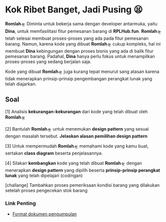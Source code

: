 # Kok Ribet Banget, Jadi Pusing 😫

**Romlah**🛸 Diminta untuk bekerja sama dengan developer antarmuka, yaitu **Dina**, untuk memfasilitasi fitur pemesanan barang di **RPLHub.fun**. **Romlah**🛸 telah selesai membuat proses-proses yang ada pada fitur pemesanan barang. Namun, karena kode yang dibuat **Romlah**🛸 cukup kompleks, hal ini membuat **Dina** kebingungan dengan proses bisnis yang ada di balik fitur pemesanan barang. Padahal, **Dina** hanya perlu fokus untuk menampilkan proses-proses yang sedang berjalan saja.

Kode yang dibuat **Romlah**🛸 juga kurang tepat menurut sang atasan karena tidak menerapkan prinsip-prinsip pengembangan perangkat lunak yang telah diajarkan.

## Soal

[1] Analisis **kekurangan-kekurangan** dari kode yang telah dibuat oleh **Romlah**🛸

[2] Bantulah **Romlah**🛸 untuk menemukan **design pattern** yang sesuai dengan masalah tersebut. **Jelaskan alasan pemilihan design pattern**

[3] Untuk mempermudah **Romlah**🛸 memahami kode yang kamu buat, sertakan **class diagram** beserta penjelasannya.

[4] Silakan **kembangkan** kode yang telah dibuat **Romlah**🛸 dengan menerapkan **design pattern** yang dipilih beserta **prinsip-prinsip perangkat lunak** yang telah dipelajari (codingan)

[challange] Tambahkan proses pemeriksaan kondisi barang yang dilakukan setelah proses pengecekan stok barang

### Link Penting

-   [Format dokumen pengumpulan](https://docs.google.com/document/d/1nGdFFFYp-b0F9704RfuCBq1dOEt2XN-0M-FGvbbI988/edit?usp=sharing)

